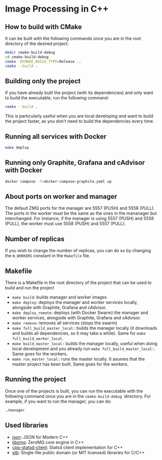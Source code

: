 # Image Processing in C++

## How to build with CMake

It can be built with the following commands once you are in the root directory of the desired project:

```bash
mkdir cmake-build-debug
cd cmake-build-debug
cmake -DCMAKE_BUILD_TYPE=Release ..
cmake --build .
```

## Building only the project

If you have already built the project (with its dependencies) and only want to build the executable, run the following command:

```bash
cmake --build .
```

This is particularly useful when you are local developing and want to build the project faster, as you don't need to build the dependencies every time.

## Running all services with Docker

```bash
make deploy
```

## Running only Graphite, Grafana and cAdvisor with Docker

```bash
docker compose -f=docker-compose-graphite.yaml up
```

## About ports on worker and manager

The default ZMQ ports for the manager are 5557 (PUSH) and 5558 (PULL). The ports in the worker must be the same as the ones in the mananager but interchanged.
For instance, if the manager is using 5557 (PUSH) and 5558 (PULL), the worker must use 5558 (PUSH) and 5557 (PULL).

## Number of replicas

If you wish to change the number of replicas, you can do so by changing the `N_WORKERS` constant in the `Makefile` file.

## Makefile

There is a Makefile in the root directory of the project that can be used to build and run the project

- `make build`: builds manager and worker images
- `make deploy`: deploys the manager and worker services locally, alongside with Graphite, Grafana and cAdvisor.
- `make deploy_remote`: deploys (with Docker Swarm) the manager and worker services, alongside with Graphite, Grafana and cAdvisor.
- `make remove`: removes all services (stops the swarm)
- `make full_build_master_local:`  builds the manager locally (it downloads and builds all dependencies, so it may take a while). Same for `make full_build_worker_local`.
- `make build_master_local:` builds the manager locally, useful when doing local development and you already run `make full_build_master_local:`. Same goes for the workers.
- `make run_master_local:` runs the master locally. It asumes that the master project has been built. Same goes for the workers.

## Running the project

Once one of the projects is built, you can run the executable with the following command once you are in the `cmake-build-debug `directory.
For example, if you want to run the manager, you can do:

```bash
./manager
```

## Used libraries

- [json](https://github.com/nlohmann/json): JSON for Modern C++
- [libzmq](https://github.com/zeromq/libzmq): ZeroMQ core engine in C++
- [cpp-statsd-client](https://github.com/vthiery/cpp-statsd-client): Statsd client implementation for C++
- [stb](https://github.com/nothings/stb): Single-file public domain (or MIT licensed) libraries for C/C++
